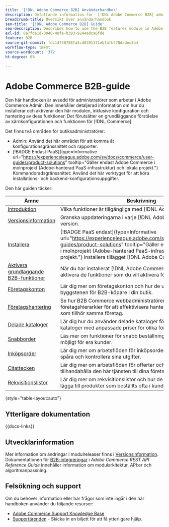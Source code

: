 ```yaml
---
title: '[!DNL Adobe Commerce B2B] Användarhandbok'
description: Omfattande information för  [!DNL Adobe Commerce B2B] administratörer, inklusive installation och konfiguration.
breadcrumb-title: Översikt över användarhandbok
seo-title: '[!DNL Adobe Commerce B2B] Guide'
seo-description: Describes how to use the B2B features module in Adobe Commerce.
exl-id: 8a7fda1d-0040-48fe-b393-9244adca6fde
feature: B2B
source-git-commit: fdc14758788fa5cd0391371ebfafb478dadec8a4
workflow-type: tm+mt
source-wordcount: '372'
ht-degree: 0%

---
```


# Adobe Commerce B2B-guide

Den här handboken är avsedd för administratörer som arbetar i Adobe Commerce Admin. Den innehåller detaljerad information om hur du installerar och aktiverar den här modulen, inklusive konfiguration och hantering av dess funktioner. Det förutsätter en grundläggande förståelse av kärnkonfigurationen och funktionen för [!DNL Commerce].

Det finns två områden för butiksadministratörer:

- Admin: Använd det här området för att komma åt konfigurationsgränssnittet och rapporter.
- [!BADGE Endast PaaS]{type=Informative url="https://experienceleague.adobe.com/sv/docs/commerce/user-guides/product-solutions" tooltip="Gäller endast Adobe Commerce i molnprojekt (Adobe-hanterad PaaS-infrastruktur) och lokala projekt."} Kommandoradsgränssnittet: Använd det här verktyget för att köra installations- och backend-konfigurationsuppgifter.

Den här guiden täcker:

| Ämne | Beskrivning |
| ------- | ----------- |
| [Introduktion](introduction.md) | Vilka funktioner är tillgängliga med [!DNL Adobe Commerce B2B]? |
| [Versionsinformation](release-notes.md) | Granska uppdateringarna i varje [!DNL Adobe Commerce B2B]-version. |
| [Installera](install.md) | [!BADGE PaaS endast]{type=Informative url="https://experienceleague.adobe.com/sv/docs/commerce/user-guides/product-solutions" tooltip="Gäller endast Adobe Commerce i molnprojekt (Adobe-hanterad PaaS-infrastruktur) och lokala projekt."} Installera tillägget [!DNL Adobe Commerce B2B]. |
| [Aktivera grundläggande B2B-funktioner](enable-basic-features.md) | När du har installerat [!DNL Adobe Commerce B2B] måste du aktivera de funktioner som du vill aktivera för din butik. |
| [Företagskonton](account-companies.md) | Lär dig mer om företagskonton och hur de utgör den främsta byggstenen för B2B-köpare i din butik. |
| [Företagshantering](manage-companies.md) | Se hur B2B Commerce webbadministratörer kan bygga upp företagshierarkier för att effektivisera hanteringen av flera företag som tillhör samma företag. |
| [Delade kataloger](catalog-shared.md) | Lär dig hur du använder delade kataloger för att underhålla kataloger med anpassade priser för olika företag. |
| [Snabborder](quick-order.md) | Läs mer om funktioner för snabb beställning och hur ni gör det möjligt för era kunder. |
| [Inköpsorder](purchase-order-flow.md) | Lär dig mer om arbetsflöden för inköpsorder som gör att företag kan spåra och kontrollera sina utgifter. |
| [Citattecken](quotes.md) | Lär dig mer om arbetsflöden för offerter och hur du kan tillhandahålla den här tjänsten till dina företagskonton. |
| [Rekvisitionslistor](requisition-lists.md) | Lär dig mer om rekvisitionslistor och hur de används för att enkelt lägga till produkter som beställts ofta i kundvagnen. |

{style="table-layout:auto"}

## Ytterligare dokumentation

{{docs-links}}

## Utvecklarinformation

Mer information om ändringar i modulreleaser finns i [Versionsinformation](release-notes.md). Dokumentationen för [B2B-integreringar](https://developer.adobe.com/commerce/webapi/rest/b2b/) i _Adobe Commerce REST API Reference Guide_ innehåller information om modularkitektur, API:er och algoritmanpassning.

## Felsökning och support

Om du behöver information eller har frågor som inte ingår i den här handboken använder du följande resurser:

- [Adobe Commerce Support Knowledge Base](https://experienceleague.adobe.com/docs/commerce-knowledge-base/kb/overview.html?lang=sv-SE)
- [Supportärenden](https://experienceleague.adobe.com/docs/commerce-knowledge-base/kb/help-center-guide/magento-help-center-user-guide.html?lang=sv-SE#submit-ticket) - Skicka in en biljett för att få ytterligare hjälp.
